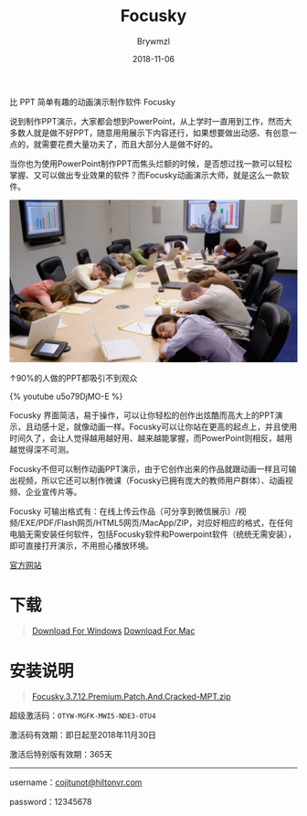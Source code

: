 ﻿---
layout:     post
title:      Focusky
date:       2018-11-06
author:     Brywmzl
tags: []
categories: [办公应用]
---
比 PPT 简单有趣的动画演示制作软件 Focusky

<!--more-->

说到制作PPT演示，大家都会想到PowerPoint，从上学时一直用到工作，然而大多数人就是做不好PPT，随意用用展示下内容还行，如果想要做出动感、有创意一点的，就需要花费大量功夫了，而且大部分人是做不好的。

当你也为使用PowerPoint制作PPT而焦头烂额的时候，是否想过找一款可以轻松掌握、又可以做出专业效果的软件？而Focusky动画演示大师，就是这么一款软件。

![](/img/Focusky/1.jpg)

↑90%的人做的PPT都吸引不到观众

{% youtube u5o79DjMO-E %}

Focusky 界面简洁，易于操作，可以让你轻松的创作出炫酷而高大上的PPT演示，且动感十足，就像动画一样。Focusky可以让你站在更高的起点上，并且使用时间久了，会让人觉得越用越好用、越来越能掌握，而PowerPoint则相反，越用越觉得深不可测。

Focusky不但可以制作动画PPT演示，由于它创作出来的作品就跟动画一样且可输出视频，所以它还可以制作微课（Focusky已拥有庞大的教师用户群体）、动画视频、企业宣传片等。

Focusky 可输出格式有：在线上传云作品（可分享到微信展示）/视频/EXE/PDF/Flash网页/HTML5网页/MacApp/ZIP，对应好相应的格式，在任何电脑无需安装任何软件，包括Focusky软件和Powerpoint软件（统统无需安装），即可直接打开演示，不用担心播放环境。

[官方网站](http://focusky.com/)  

# 下载
> [Download For Windows](http://focusky.com/download/index.php?platform=win)
> [Download For Mac](http://focusky.com/download/index.php?platform=mac)

# 安装说明

> [Focusky.3.7.12.Premium.Patch.And.Cracked-MPT.zip](https://www109.zippyshare.com/v/a0DgEQ1p/file.html)

超级激活码：`OTYW-MGFK-MWI5-NDE3-OTU4`

激活码有效期：即日起至2018年11月30日

激活后特别版有效期：365天

---

username：cojitunot@hiltonvr.com

password：12345678